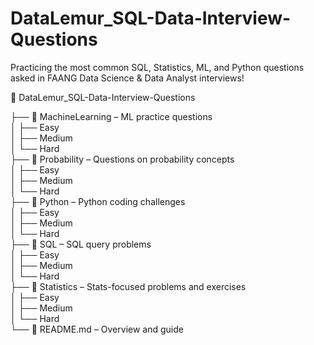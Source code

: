 # DataLemur_SQL-Data-Interview-Questions
Practicing the most common SQL, Statistics, ML, and Python questions asked in FAANG Data Science &amp; Data Analyst interviews!

📁 DataLemur_SQL-Data-Interview-Questions 

├── 📂 MachineLearning – ML practice questions  
│   ├── Easy  
│   ├── Medium  
│   └── Hard  
├── 📂 Probability – Questions on probability concepts  
│   ├── Easy  
│   ├── Medium  
│   └── Hard  
├── 📂 Python – Python coding challenges  
│   ├── Easy  
│   ├── Medium  
│   └── Hard  
├── 📂 SQL – SQL query problems  
│   ├── Easy  
│   ├── Medium  
│   └── Hard  
├── 📂 Statistics – Stats-focused problems and exercises  
│   ├── Easy  
│   ├── Medium  
│   └── Hard  
└── 📄 README.md – Overview and guide  
